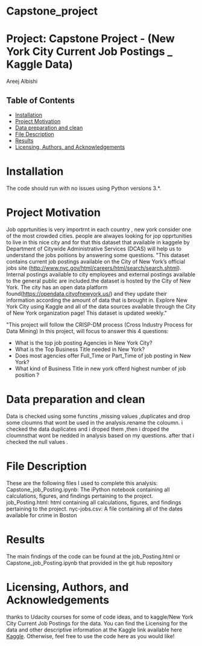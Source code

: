 # Capstone_project

# Project: Capstone Project - (New York City Current Job Postings _ Kaggle Data)
Areej Albishi
## Table of Contents

<ul>
<li><a href="#Installation">Installation</a></li>
<li><a href="#Project Motivation">Project Motivation</a></li>
<li><a href="#Data preparation and clean">Data preparation and clean</a></li>
<li><a href="#File Description">File Description</a></li>
<li><a href="#Results">Results</a></li>
<li><a href="#Licensing, Authors, and Acknowledgements">Licensing, Authors, and Acknowledgements</a></li>
</ul>


<a id='Installation'></a>
# Installation
The code should run with no issues using Python versions 3.*.
<a id='Project Motivation'></a>

# Project Motivation
Job opprtunities is very importrnt in each country , new york consider one of the most crowded cities. people are alwayes looking for jop opprtunities to live in this nice city and for that this dataset that available in kaggele by Department of Citywide Administrative Services (DCAS) will help us to understand the jobs poitions by answering some questions. "This dataset contains current job postings available on the City of New York’s official jobs site (http://www.nyc.gov/html/careers/html/search/search.shtml). Internal postings available to city employees and external postings available to the general public are included.the dataset is hosted by the City of New York. The city has an open data platform found(https://opendata.cityofnewyork.us/) and they update their information according the amount of data that is brought in. Explore New York City using Kaggle and all of the data sources available through the City of New York organization page! This dataset is updated weekly."

"This project will follow the CRISP-DM process (Cross Industry Process for Data Mining)
In this project, will focus to answer this 4 questions:
- What is the top job posting Agencies in New York City? 
- What is the Top Business Title needed in New York?
- Does most agencies offer Full_Time or Part_Time of job posting in New York?
- What kind of Business Title in new york offerd highest number of job position ?

<a id='Data preparation and clean'></a>
# Data preparation and clean
Data is checked using some functins ,missing values ,duplicates and drop some cloumns that wont be used in the analysis.rename the coloumn. i checked the data duplicates and i droped them ,then i droped the cloumnsthat wont be nedded in analysis based on my questions. after that i checked the null values .
  

<a id='File Description'></a>
# File Description

These are the following files I used to complete this analysis:
Capstone_job_Posting.ipynb: The iPython notebook containing all calculations, figures, and findings pertaining to the project.
job_Posting.html: html containing all calculations, figures, and findings pertaining to the project.
nyc-jobs.csv: A file containing all of the dates available for crime in Boston


<a id='Results'></a>
# Results
The main findings of the code can be found at the job_Posting.html or Capstone_job_Posting.ipynb that provided in the git hub repository



<a id='Licensing, Authors, and Acknowledgements'></a>

# Licensing, Authors, and Acknowledgements

thanks to Udacity courses for some of code ideas, and to kaggle/New York City Current Job Postings for the data. You can find the Licensing for the data and other descriptive information at the Kaggle link available here <a href="https://www.kaggle.com/new-york-city/new-york-city-current-job-postings">Kaggle</a>. Otherwise, feel free to use the code here as you would like!
